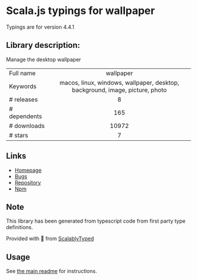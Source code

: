 
# Scala.js typings for wallpaper

Typings are for version 4.4.1

## Library description:
Manage the desktop wallpaper

|                    |                 |
| ------------------ | :-------------: |
| Full name          | wallpaper |
| Keywords           | macos, linux, windows, wallpaper, desktop, background, image, picture, photo |
| # releases         | 8 |
| # dependents       | 165 |
| # downloads        | 10972 |
| # stars            | 7 |

## Links
- [Homepage](https://github.com/sindresorhus/wallpaper#readme)
- [Bugs](https://github.com/sindresorhus/wallpaper/issues)
- [Repository](https://github.com/sindresorhus/wallpaper)
- [Npm](https://www.npmjs.com/package/wallpaper)
    


## Note
This library has been generated from typescript code from first party type definitions.

Provided with :purple_heart: from [ScalablyTyped](https://github.com/oyvindberg/ScalablyTyped)

## Usage
See [the main readme](../../readme.md) for instructions.


